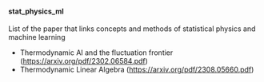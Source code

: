 #### stat_physics_ml
List of the paper that links concepts and methods of statistical physics  and machine learning


- Thermodynamic AI and the fluctuation frontier (https://arxiv.org/pdf/2302.06584.pdf)
- Thermodynamic Linear Algebra (https://arxiv.org/pdf/2308.05660.pdf)
